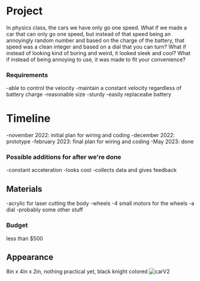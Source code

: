 # Project
In physics class, the cars we have only go one speed. What if we made a car that can only go one speed, but instead of that speed being an annoyingly random number and based on the charge of the battery, that speed was a clean integer and based on a dial that you can turn? What if instead of looking kind of boring and weird, it looked sleek and cool? What if instead of being annoying to use, it was made to fit your convenience?

### Requirements
-able to control the velocity
-maintain a constant velocity regardless of battery charge
-reasonable size
-sturdy
-easily replaceabe battery

# Timeline
-november 2022: initial plan for wiring and coding
-december 2022: prototype
-february 2023: final plan for wiring and coding
-May 2023: done

### Possible additions for after we're done
-constant acceleration
-looks cool
-collects data and gives feedback

## Materials
-acrylic for laser cutting the body
-wheels
-4 small motors for the wheels
-a dial
-probably some other stuff

### Budget
less than $500

## Appearance
8in x 4in x 2in, nothing practical yet, black knight colored
![carV2](https://user-images.githubusercontent.com/55702245/190243470-8ac5e72b-29bf-41f6-926b-b6ce6508185f.PNG)



